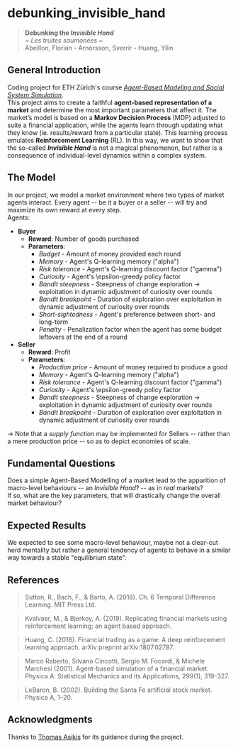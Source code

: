 # debunking_invisible_hand

> __Debunking the *Invisible Hand*__  
> *~ Les truites saumonées ~*  
> Abeillon, Florian - Arnórsson, Sverrir - Huang, Yilin

## General Introduction

Coding project for ETH Zürich's course *[Agent-Based Modeling and Social System Simulation](https://coss.ethz.ch/education/ABM.html)*.  
This project aims to create a faithful __agent-based representation of a market__ and determine the most important parameters that affect it. 
The market’s model is based on a __Markov Decision Process__ (MDP) adjusted to suite a financial application, while the agents learn through 
updating what they know (ie. results/reward from a particular state). This learning process emulates __Reinforcement Learning__ (RL).
In this way, we want to show that the so-called __*Invisible Hand*__ is not a magical phenomenon, but rather is a consequence of individual-level 
dynamics within a complex system.

## The Model

In our project, we model a market environment where two types of market agents interact. Every agent -- be it a buyer or a seller -- will try and maximize its own reward at every step.  
Agents:
* __Buyer__
    * __Reward__: Number of goods purchased
    * __Parameters__:
        * _Budget_ - Amount of money provided each round
        * _Memory_ - Agent's Q-learning memory ("alpha")
        * _Risk tolerance_ - Agent's Q-learning discount factor ("gamma")
        * _Curiosity_ - Agent's \epsilon-greedy policy factor
        * _Bandit steepness_ - Steepness of change exploration -> exploitation in dynamic adjustment of curiosity over rounds
        * _Bandit breakpoint_ - Duration of exploration over exploitation in dynamic adjustment of curiosity over rounds
        * _Short-sightedness_ - Agent's preference between short- and long-term
        * _Penalty_ - Penalization factor when the agent has some budget leftovers at the end of a round
* __Seller__
    * __Reward__: Profit
    * __Parameters__:
        * _Production price_ - Amount of money required to produce a good
        * _Memory_ - Agent's Q-learning memory ("alpha")
        * _Risk tolerance_ - Agent's Q-learning discount factor ("gamma")
        * _Curiosity_ - Agent's \epsilon-greedy policy factor
        * _Bandit steepness_ - Steepness of change exploration -> exploitation in dynamic adjustment of curiosity over rounds
        * _Bandit breakpoint_ - Duration of exploration over exploitation in dynamic adjustment of curiosity over rounds

-> Note that a _supply function_ may be implemented for Sellers -- rather than a mere production price -- so as to depict economies of scale.  


## Fundamental Questions

Does a simple Agent-Based Modelling of a market lead to the apparition of macro-level behaviours -- an *Invisible Hand*? -- as in *real* markets?  
If so, what are the key parameters, that will drastically change the overall market behaviour?  


## Expected Results

We expected to see some macro-level behaviour, maybe not a clear-cut herd mentality but rather a general tendency of agents to behave in a similar way towards a stable "equilibrium state".


## References 

> Sutton, R., Bach, F., & Barto, A. (2018). Ch. 6 Temporal Difference Learning. MIT Press Ltd.  

> Kvalvaer, M., & Bjerkoy, A. (2019). Replicating financial markets using reinforcement learning; an agent based approach.  

> Huang, C. (2018). Financial trading as a game: A deep reinforcement learning approach. arXiv preprint arXiv:1807.02787.  

> Marco Raberto, Silvano Cincotti, Sergio M. Focardi, & Michele Marchesi (2001). Agent-based simulation of a financial market. Physica A: Statistical Mechanics and its Applications, 299(1), 319-327.  

> LeBaron, B. (2002). Building the Santa Fe artificial stock market. Physica A, 1–20.

## Acknowledgments
Thanks to [Thomas Asikis](https://github.com/asikist-ethz) for its guidance during the project.
